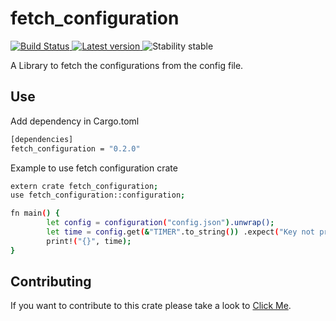 # fetch_configuration 
<p align="left">
  <a href="https://travis-ci.org/pankajchaudhary5/fetch_configuration">
    <img alt="Build Status" src="https://travis-ci.org/PankajChaudhary5/fetch_configuration.svg?branch=master">
  </a>
  <a href="https://crates.io/crates/fetch_configuration">
    <img alt="Latest version" src="https://img.shields.io/crates/v/fetch_configuration.svg">
  </a>
  <img alt="Stability stable" src="https://img.shields.io/badge/stability-stable-green.svg">
</p>

A Library to fetch the configurations from the config file.

## Use
Add dependency in Cargo.toml
```sh
[dependencies]
fetch_configuration = "0.2.0"
```
Example to use fetch configuration crate
```sh
extern crate fetch_configuration;
use fetch_configuration::configuration;

fn main() {
        let config = configuration("config.json").unwrap();
        let time = config.get(&"TIMER".to_string()) .expect("Key not present");
        print!("{}", time);
}
```
## Contributing

If you want to contribute to this crate please take a look to [Click Me](https://github.com/PankajChaudhary5/fetch_configuration).
